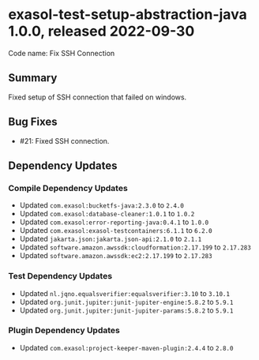 # exasol-test-setup-abstraction-java 1.0.0, released 2022-09-30

Code name: Fix SSH Connection

## Summary

Fixed setup of SSH connection that failed on windows.

## Bug Fixes

* #21: Fixed SSH connection.

## Dependency Updates

### Compile Dependency Updates

* Updated `com.exasol:bucketfs-java:2.3.0` to `2.4.0`
* Updated `com.exasol:database-cleaner:1.0.1` to `1.0.2`
* Updated `com.exasol:error-reporting-java:0.4.1` to `1.0.0`
* Updated `com.exasol:exasol-testcontainers:6.1.1` to `6.2.0`
* Updated `jakarta.json:jakarta.json-api:2.1.0` to `2.1.1`
* Updated `software.amazon.awssdk:cloudformation:2.17.199` to `2.17.283`
* Updated `software.amazon.awssdk:ec2:2.17.199` to `2.17.283`

### Test Dependency Updates

* Updated `nl.jqno.equalsverifier:equalsverifier:3.10` to `3.10.1`
* Updated `org.junit.jupiter:junit-jupiter-engine:5.8.2` to `5.9.1`
* Updated `org.junit.jupiter:junit-jupiter-params:5.8.2` to `5.9.1`

### Plugin Dependency Updates

* Updated `com.exasol:project-keeper-maven-plugin:2.4.4` to `2.8.0`
